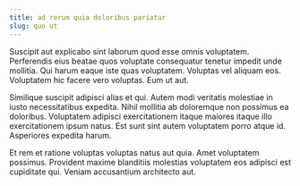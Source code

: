 ```yaml
---
title: ad rerum quia doloribus pariatur
slug: quo ut
---
```


Suscipit aut explicabo sint laborum quod esse omnis voluptatem. Perferendis eius beatae quos voluptate consequatur tenetur impedit unde mollitia. Qui harum eaque iste quas voluptatem. Voluptas vel aliquam eos. Voluptatem hic facere vero voluptas. Eum ut aut.

Similique suscipit adipisci alias et qui. Autem modi veritatis molestiae in iusto necessitatibus expedita. Nihil mollitia ab doloremque non possimus ea doloribus. Voluptatem adipisci exercitationem itaque maiores itaque illo exercitationem ipsum natus. Est sunt sint autem voluptatem porro atque id. Asperiores expedita harum.

Et rem et ratione voluptas voluptas natus aut quia. Amet voluptatem possimus. Provident maxime blanditiis molestias voluptatem eos adipisci est cupiditate qui. Veniam accusantium architecto aut.
